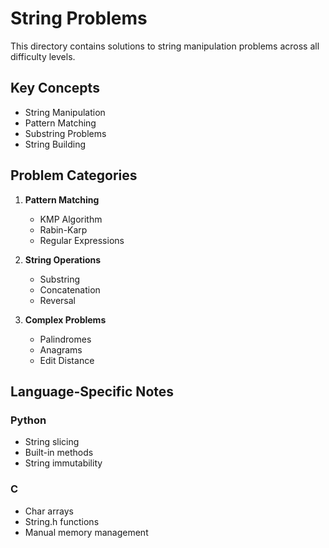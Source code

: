 # String Problems

This directory contains solutions to string manipulation problems across all difficulty levels.

## Key Concepts
- String Manipulation
- Pattern Matching
- Substring Problems
- String Building

## Problem Categories
1. **Pattern Matching**
   - KMP Algorithm
   - Rabin-Karp
   - Regular Expressions

2. **String Operations**
   - Substring
   - Concatenation
   - Reversal

3. **Complex Problems**
   - Palindromes
   - Anagrams
   - Edit Distance

## Language-Specific Notes
### Python
- String slicing
- Built-in methods
- String immutability

### C
- Char arrays
- String.h functions
- Manual memory management